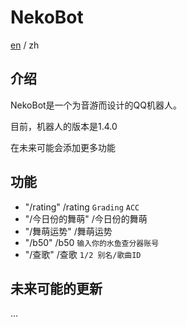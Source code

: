 # NekoBot

[en](https://github.com/Nekony/NekoBot/blob/main/README.md) / zh

## 介绍

NekoBot是一个为音游而设计的QQ机器人。

目前，机器人的版本是1.4.0

在未来可能会添加更多功能

## 功能

- "/rating" /rating `Grading` `ACC`
- "/今日份的舞萌" /今日份的舞萌
- "/舞萌运势" /舞萌运势
- "/b50" /b50 `输入你的水鱼查分器账号`
- "/查歌" /查歌 `1/2 别名/歌曲ID`

## 未来可能的更新

...
